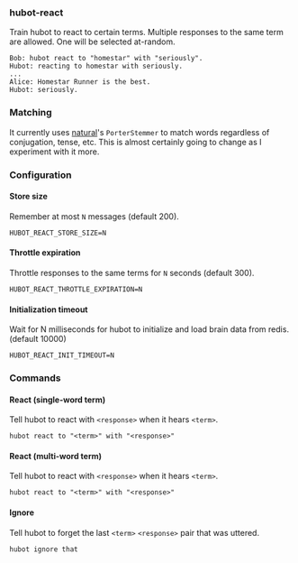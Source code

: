 ### hubot-react

Train hubot to react to certain terms. Multiple responses to the same term are allowed. One will be selected at-random.

```
Bob: hubot react to "homestar" with "seriously".
Hubot: reacting to homestar with seriously.
...
Alice: Homestar Runner is the best.
Hubot: seriously.
```

### Matching

It currently uses [natural](https://github.com/NaturalNode/natural)'s `PorterStemmer` to match words regardless of conjugation, tense, etc. This is almost certainly going to change as I experiment with it more.

### Configuration

#### Store size

Remember at most `N` messages (default 200).

```
HUBOT_REACT_STORE_SIZE=N
```

#### Throttle expiration

Throttle responses to the same terms for `N` seconds (default 300).

```
HUBOT_REACT_THROTTLE_EXPIRATION=N
```

#### Initialization timeout

Wait for N milliseconds for hubot to initialize and load brain data from redis. (default 10000)

```
HUBOT_REACT_INIT_TIMEOUT=N
```

### Commands

#### React (single-word term)

Tell hubot to react with `<response>` when it hears `<term>`.

```
hubot react to "<term>" with "<response>"
```

#### React (multi-word term)

Tell hubot to react with `<response>` when it hears `<term>`.

```
hubot react to "<term>" with "<response>"
```

#### Ignore

Tell hubot to forget the last `<term>` `<response>` pair that was uttered.

```
hubot ignore that
```

